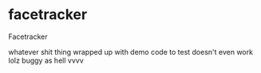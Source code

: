 facetracker
===========

Facetracker

whatever shit thing wrapped up with demo code to test doesn't even work lolz buggy as hell
vvvv
